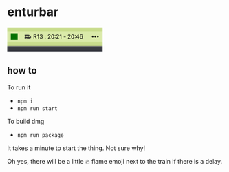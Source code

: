 # enturbar

![img.png](img.png)

how to
------

To run it

- ```npm i```
- ```npm run start```

To build dmg
- ```npm run package```

It takes a minute to start the thing.
Not sure why!


Oh yes, there will be a little 🔥 flame emoji next to the train if there is a delay.
